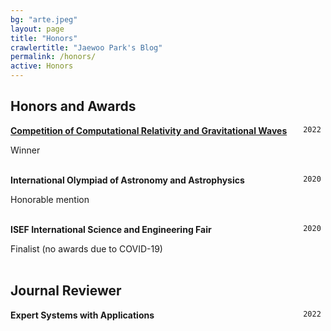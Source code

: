 ```yaml
---
bg: "arte.jpeg"
layout: page
title: "Honors"
crawlertitle: "Jaewoo Park's Blog"
permalink: /honors/
active: Honors
---
```


## Honors and Awards

<div style="float: right"> <code> 2022 </code> </div> 

__[Competition of Computational Relativity and Gravitational Waves](https://school.gw.nr.re.kr/2022/winter/)__ 


Winner
<br/>
<br/>

<div style="float: right"> <code> 2020 </code> </div> 

__International Olympiad of Astronomy and Astrophysics__ 


Honorable mention
<br/>
<br/>

<div style="float: right"> <code> 2020 </code> </div> 

__ISEF International Science and Engineering Fair__ 


Finalist (no awards due to COVID-19)
<br/>
<br/>



## Journal Reviewer

<div style="float: right"> <code> 2022 </code> </div> 

__Expert Systems with Applications__ 
<br/>
